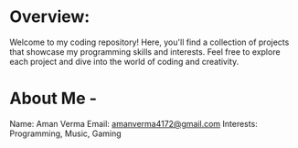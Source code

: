 # Overview:
Welcome to my coding repository! Here, you'll find a collection of projects that showcase my programming skills and interests. Feel free to explore each project and dive into the world of coding and creativity.
# About Me - 
Name: Aman Verma
Email: amanverma4172@gmail.com
Interests: Programming, Music, Gaming
